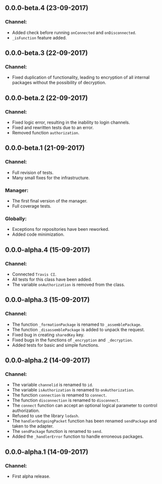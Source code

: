 ## 0.0.0-beta.4 (23-09-2017)
### Channel:
* Added check before running `onConnected` and `onDisconnected`.
* `_isFunction` feature added.

## 0.0.0-beta.3 (22-09-2017)
### Channel:
* Fixed duplication of functionality, leading to encryption of all internal packages without the possibility of decryption.

## 0.0.0-beta.2 (22-09-2017)
### Channel:
* Fixed logic error, resulting in the inability to login channels.
* Fixed and rewritten tests due to an error.
* Removed function `authorization`.

## 0.0.0-beta.1 (21-09-2017)
### Channel:
* Full revision of tests.
* Many small fixes for the infrastructure.

### Manager:
* The first final version of the manager.
* Full coverage tests.

### Globally:
* Exceptions for repositories have been reworked.
* Added code minimization.

## 0.0.0-alpha.4 (15-09-2017)
### Channel:
* Connected `Travis CI`.
* All tests for this class have been added.
* The variable `onAuthorization` is removed from the class.

## 0.0.0-alpha.3 (15-09-2017)
### Channel:
* The function `_formationPackage` is renamed to `_assemblePackage`.
* The function `_disassemblePackage` is added to unpack the request.
* Fixed bug in creating `sharedKey` key.
* Fixed bugs in the functions of `_encryption` and` _decryption`.
* Added tests for basic and simple functions.

## 0.0.0-alpha.2 (14-09-2017)
### Channel:
* The variable `channelid` is renamed to `id`.
* The variable `isAuthorization` is renamed to `onAuthorization`.
* The function `connection` is renamed to `connect`.
* The function `disconnection` is renamed to `disconnect`.
* The `connect` function can accept an optional logical parameter to control authorization.
* Refused to use the library `lodash`.
* The `handlerOutgoingPacket` function has been renamed `sendPackage` and taken to the adapter.
* The `sendPackage` function is renamed to `send`.
* Added the `_handlerError` function to handle erroneous packages.

## 0.0.0-alpha.1 (14-09-2017)
### Channel:
* First alpha release.
